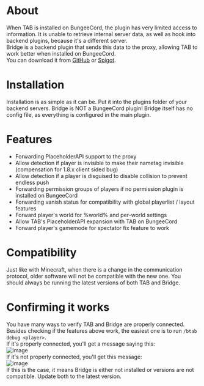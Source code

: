 # About
When TAB is installed on BungeeCord, the plugin has very limited access to information. It is unable to retrieve internal server data, as well as hook into backend plugins, because it's a different server.  
Bridge is a backend plugin that sends this data to the proxy, allowing TAB to work better when installed on BungeeCord.  
You can download it from [GitHub](https://github.com/NEZNAMY/TAB-Bridge/releases) or [Spigot](https://www.spigotmc.org/resources/83966).  

# Installation
Installation is as simple as it can be.
Put it into the plugins folder of your backend servers.
Bridge is NOT a BungeeCord plugin!
Bridge itself has no config file, as everything is configured in the main plugin.

# Features
* Forwarding PlaceholderAPI support to the proxy
* Allow detection if player is invisible to make their nametag invisible (compensation for 1.8.x client sided bug)
* Allow detection if a player is disguised to disable collision to prevent endless push
* Forwarding permission groups of players if no permission plugin is installed on BungeeCord
* Forwarding vanish status for compatibility with global playerlist / layout features
* Forward player's world for %world% and per-world settings
* Allow TAB's PlaceholderAPI expansion with TAB on BungeeCord
* Forward player's gamemode for spectator fix feature to work

# Compatibility
Just like with Minecraft, when there is a change in the communication protocol,
older software will not be compatible with the new one.
You should always be running the latest versions of both TAB and Bridge.

# Confirming it works
You have many ways to verify TAB and Bridge are properly connected. Besides checking if the features above work, the easiest one is to run `/btab debug <player>`.  
If it's properly connected, you'll get a message saying this:  
![image](https://github.com/NEZNAMY/TAB/assets/6338394/3f8dd978-a8bd-4613-9ea1-a56340194859)  
If it's not properly connected, you'll get this message:  
![image](https://github.com/NEZNAMY/TAB/assets/6338394/a90018bc-2c3b-4bf5-b54c-56621178ce80)  
If this is the case, it means Bridge is either not installed or versions are not compatible. Update both to the latest version.